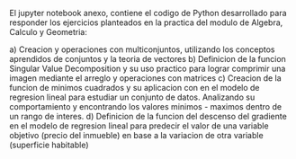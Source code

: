 El jupyter notebook anexo, contiene el codigo de Python desarrollado para responder los ejercicios planteados en la practica del modulo de Algebra, Calculo y Geometria:

a) Creacion y operaciones con multiconjuntos, utilizando los conceptos aprendidos de conjuntos y la teoria de vectores
b) Definicion de la funcion Singular Value Decomposition y su uso practico para lograr comprimir una imagen mediante el arreglo y operaciones con matrices
c) Creacion de la funcion de minimos cuadrados y su aplicacion con en el modelo de regresion lineal para estudiar un conjunto de datos. Analizando su comportamiento y encontrando los valores minimos - maximos dentro de un rango de interes.
d) Definicion de la funcion del descenso del gradiente en el modelo de regresion lineal para predecir el valor de una variable objetivo (precio del inmueble) en base a la variacion de otra variable (superficie habitable)
